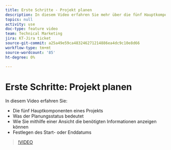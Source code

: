 ```yaml
---
title: Erste Schritte - Projekt planen
description: In diesem Video erfahren Sie mehr über die fünf Hauptkomponenten eines Projekts, den Planstatus, die Möglichkeit, die benötigten Informationen anzuzeigen und das Start- oder Enddatum festzulegen.
topics: null
activity: use
doc-type: feature video
team: Technical Marketing
jira: KT-Jira ticket
source-git-commit: a25a49e59ca483246271214886ea4dc9c10e8d66
workflow-type: tm+mt
source-wordcount: '85'
ht-degree: 0%

---
```


# Erste Schritte: Projekt planen

In diesem Video erfahren Sie:

* Die fünf Hauptkomponenten eines Projekts
* Was der Planungsstatus bedeutet
* Wie Sie mithilfe einer Ansicht die benötigten Informationen anzeigen können
* Festlegen des Start- oder Enddatums

>[!VIDEO](https://video.tv.adobe.com/v/335086/?quality=12&learn=on)